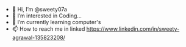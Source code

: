 - 👋 Hi, I’m @sweety07a
- 👀 I’m interested in Coding...
- 🌱 I’m currently learning computer's
- 📫 How to reach me in linked https://www.linkedin.com/in/sweety-agrawal-135823208/

<!---
sweety07a/sweety07a is a ✨ special ✨ repository because its `README.md` (this file) appears on your GitHub profile.
You can click the Preview link to take a look at your changes.
--->
